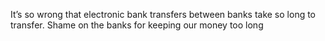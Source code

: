 <!--
id: 1686245839
link: http://kevinisom.info/post/1686245839/its-so-wrong-that-electronic-bank-transfers
slug: its-so-wrong-that-electronic-bank-transfers
date: Fri Nov 26 2010 14:54:40 GMT+1300 (NZDT)
raw: {"blog_name":"kevinisom","id":1686245839,"post_url":"http://kevinisom.info/post/1686245839/its-so-wrong-that-electronic-bank-transfers","slug":"its-so-wrong-that-electronic-bank-transfers","type":"text","date":"2010-11-26 01:54:40 GMT","timestamp":1290736480,"state":"published","format":"html","reblog_key":"X5NPBvwj","tags":[],"short_url":"http://tmblr.co/Zw68Yy1aWX7F","highlighted":[],"feed_item":"http://twitter.com/kev_nz/statuses/7924160101613568","from_feed_id":"650289","note_count":0,"title":null,"body":"<p>It&#8217;s so wrong that electronic bank transfers between banks take so long to transfer. Shame on the banks for keeping our money too long</p>"}
publish: 2010-11-026
tags: 
title: null
-->


It’s so wrong that electronic bank transfers between banks take so long
to transfer. Shame on the banks for keeping our money too long


